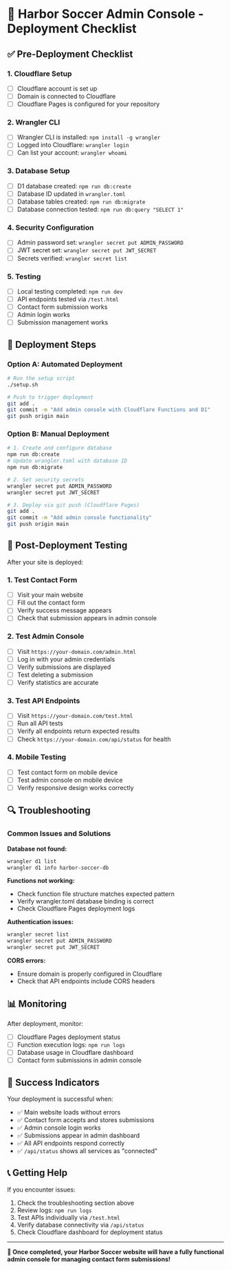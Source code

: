 # 🚀 Harbor Soccer Admin Console - Deployment Checklist

## ✅ Pre-Deployment Checklist

### 1. **Cloudflare Setup**
- [ ] Cloudflare account is set up
- [ ] Domain is connected to Cloudflare
- [ ] Cloudflare Pages is configured for your repository

### 2. **Wrangler CLI**
- [ ] Wrangler CLI is installed: `npm install -g wrangler`
- [ ] Logged into Cloudflare: `wrangler login`
- [ ] Can list your account: `wrangler whoami`

### 3. **Database Setup**
- [ ] D1 database created: `npm run db:create`
- [ ] Database ID updated in `wrangler.toml`
- [ ] Database tables created: `npm run db:migrate`
- [ ] Database connection tested: `npm run db:query "SELECT 1"`

### 4. **Security Configuration**
- [ ] Admin password set: `wrangler secret put ADMIN_PASSWORD`
- [ ] JWT secret set: `wrangler secret put JWT_SECRET`
- [ ] Secrets verified: `wrangler secret list`

### 5. **Testing**
- [ ] Local testing completed: `npm run dev`
- [ ] API endpoints tested via `/test.html`
- [ ] Contact form submission works
- [ ] Admin login works
- [ ] Submission management works

## 🔧 Deployment Steps

### Option A: Automated Deployment
```bash
# Run the setup script
./setup.sh

# Push to trigger deployment
git add .
git commit -m "Add admin console with Cloudflare Functions and D1"
git push origin main
```

### Option B: Manual Deployment
```bash
# 1. Create and configure database
npm run db:create
# Update wrangler.toml with database ID
npm run db:migrate

# 2. Set security secrets
wrangler secret put ADMIN_PASSWORD
wrangler secret put JWT_SECRET

# 3. Deploy via git push (Cloudflare Pages)
git add .
git commit -m "Add admin console functionality"
git push origin main
```

## 🧪 Post-Deployment Testing

After your site is deployed:

### 1. **Test Contact Form**
- [ ] Visit your main website
- [ ] Fill out the contact form
- [ ] Verify success message appears
- [ ] Check that submission appears in admin console

### 2. **Test Admin Console**
- [ ] Visit `https://your-domain.com/admin.html`
- [ ] Log in with your admin credentials
- [ ] Verify submissions are displayed
- [ ] Test deleting a submission
- [ ] Verify statistics are accurate

### 3. **Test API Endpoints**
- [ ] Visit `https://your-domain.com/test.html`
- [ ] Run all API tests
- [ ] Verify all endpoints return expected results
- [ ] Check `https://your-domain.com/api/status` for health

### 4. **Mobile Testing**
- [ ] Test contact form on mobile device
- [ ] Test admin console on mobile device
- [ ] Verify responsive design works correctly

## 🔍 Troubleshooting

### Common Issues and Solutions

**Database not found:**
```bash
wrangler d1 list
wrangler d1 info harbor-soccer-db
```

**Functions not working:**
- Check function file structure matches expected pattern
- Verify wrangler.toml database binding is correct
- Check Cloudflare Pages deployment logs

**Authentication issues:**
```bash
wrangler secret list
wrangler secret put ADMIN_PASSWORD
wrangler secret put JWT_SECRET
```

**CORS errors:**
- Ensure domain is properly configured in Cloudflare
- Check that API endpoints include CORS headers

## 📊 Monitoring

After deployment, monitor:
- [ ] Cloudflare Pages deployment status
- [ ] Function execution logs: `npm run logs`
- [ ] Database usage in Cloudflare dashboard
- [ ] Contact form submissions in admin console

## 🎉 Success Indicators

Your deployment is successful when:
- ✅ Main website loads without errors
- ✅ Contact form accepts and stores submissions
- ✅ Admin console login works
- ✅ Submissions appear in admin dashboard
- ✅ All API endpoints respond correctly
- ✅ `/api/status` shows all services as "connected"

## 📞 Getting Help

If you encounter issues:
1. Check the troubleshooting section above
2. Review logs: `npm run logs`
3. Test APIs individually via `/test.html`
4. Verify database connectivity via `/api/status`
5. Check Cloudflare dashboard for deployment status

---

**🎯 Once completed, your Harbor Soccer website will have a fully functional admin console for managing contact form submissions!**
